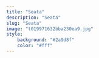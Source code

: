 ```yaml
---
title: "Seata"
description: "Seata"
slug: "Seata"
image: "t019971632bba230ea9.jpg"
style:
    background: "#2a9d8f"
    color: "#fff"
---
```

